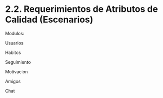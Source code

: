 # 2.2. Requerimientos de Atributos de Calidad (Escenarios)

Modulos:

Usuarios

Habitos

Seguimiento

Motivacion

Amigos

Chat
